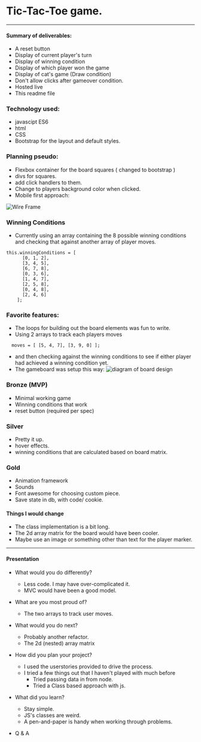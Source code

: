 # Tic-Tac-Toe game. #
- - - -

#### Summary of deliverables: ####
  * A reset button
  * Display of current player's turn
  * Display of winning condition
  * Display of which player won the game
  * Display of cat's game (Draw condition)
  * Don't allow clicks after gameover condition.
  * Hosted live
  * This readme file

### Technology used: ###
* javascipt ES6
* html
* CSS
* Bootstrap for the layout and default styles.



### Planning pseudo: ###
* Flexbox container for the board squares ( changed to bootstrap )
* divs for squares.
* add click handlers to them.
* Change to players background color when clicked. 
* Mobile first approach:

![Wire Frame](https://christopherfanning.github.io/img/ttt.png)



### Winning Conditions ###
* Currently using an array containing the 8 possible winning conditions and checking that against another array of player moves.
``` 
this.winningConditions = [
      [0, 1, 2],
      [3, 4, 5],
      [6, 7, 8],
      [0, 3, 6],
      [1, 4, 7],
      [2, 5, 8],
      [0, 4, 8],
      [2, 4, 6]
    ]; 
```

### Favorite features: ###
 * The loops for building out the board elements was fun to write.
 * Using 2 arrays to track each players moves
 ```
   moves = [ [5, 4, 7], [3, 9, 0] ]; 
 ```
 * and then checking against the winning conditions to see if either player had achieved a winning condition yet. 
 * The gameboard was setup this way:
 ![diagram of board design](https://christopherfanning.github.io/img/box.png)



### Bronze (MVP) ###
* Minimal working game
* Winning conditions that work
* reset button (required per spec)


### Silver ###
* Pretty it up. 
* hover effects. 
* winning conditions that are calculated based on board matrix. 


### Gold ###
* Animation framework
* Sounds
* Font awesome for choosing custom piece. 
* Save state in db, with code/ cookie. 

#### Things I would change ####
  * The class implementation is a bit long. 
  * The 2d array matrix for the board would have been cooler. 
  * Maybe use an image or something other than text for the player marker.

- - - - 
#### Presentation ####
  * What would you do differently?
    * Less code.  I may have over-complicated it.
    * MVC would have been a good model.

  * What are you most proud of?
    * The two arrays to track user moves.

  * What would you do next?
    * Probably another refactor. 
    * The 2d (nested) array matrix

  * How did you plan your project?
    * I used the userstories provided to drive the process.
    * I tried a few things out that I haven't played with much before
      * Tried passing data in from node. 
      * Tried a Class based approach with js. 

  * What did you learn?
    * Stay simple. 
    * JS's classes are weird.
    * A pen-and-paper is handy when working through problems. 

  * Q & A
